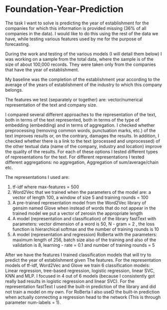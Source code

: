 # Foundation-Year-Prediction

The task I want to solve is predicting the year of establishment for the companies for which this information is provided
missing (36% of all companies in the data). I would like to do this using the rest of the data we have, while
testing various features used by me for the purpose of forecasting.

During the work and testing of the various models (I will detail them below) I was working on a sample from the total data, where the sample is of the size of about 100,000 records. They were taken only from the companies that have the year of establishment.

My baseline was the completion of the establishment year according to the average of the years of establishment of the industry to which this company belongs. 

The features we test (separately or together) are: vector/numerical representation of the text and company size.

I compared several different approaches to the representation of the text, both in terms of the text represented, both in terms of the type of embedding (embedding) and in terms of aggregation.
I checked whether preprocessing (removing common words, punctuation marks, etc.) of the text improves results or, on the contrary, damages the results. In addition, I checked whether there is a link to the text (processed and unprocessed) of the other textual data (name of the company, industry and location) improve the quality of the results. For each of these options I tested different types of representations for the text. For different representations I tested different aggregations: no aggregation,
Aggregation of sum/average/chain etc.

The representations I used are:
1) tf-idf where max-features = 500
2) Word2Vec that we trained when the parameters of the model are: a vector of length 100, a window of size 5 and training rounds = 100
3) A pre-trained representation model from the Word2Vec library of gensim   named Glove when instead of words that do not appear in the trained model we put a vector of zerosin the appropriate length
4) A model (representation and classification) of the library fastText  with parameters: vector dimension of a word is 50, N - gram = 2 , the loss function is hierarchical softmax and the number of training rounds is 10
5) A model (representation and regression) RoBerta  with the parameters: maximum length of 256, batch size also of the training
and also of the validation is 8, learning - rate = 0.1 and number of training rounds = 5

After we have the features I trained classification models that will try to predict the year of establishment given
The features. For the representation models of tf-idf, Word2Vec and Glove we train 6 classification models: Linear regression, tree-based regression, logistic regression, linear SVC, KNN and MLP. I focused in 4 out of 6 models (because I consistently got really bad results in logistic regression and linear SVC). For the representation fastText  I used the built-in prediction of the library and did not train a model on my own. For RoBerta  I also useD the built-in prediction when actually connecting a regression head to the network (This is through parameter num-labels = 1).
